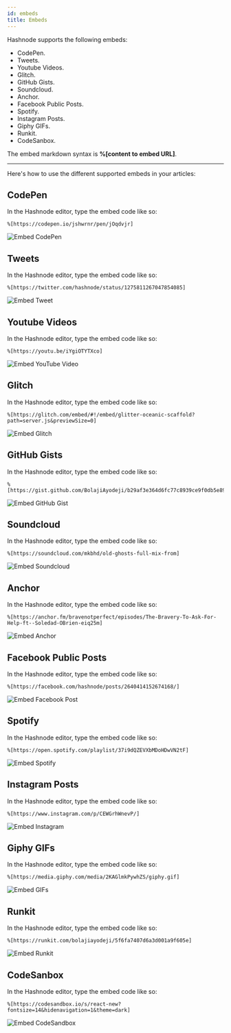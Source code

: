 ```yaml
---
id: embeds
title: Embeds
---
```


Hashnode supports the following embeds:

- CodePen.
- Tweets.
- Youtube Videos.
- Glitch.
- GitHub Gists.
- Soundcloud.
- Anchor.
- Facebook Public Posts.
- Spotify.
- Instagram Posts.
- Giphy GIFs.
- Runkit.
- CodeSanbox.

The embed markdown syntax is **%[content to embed URL]**.

---

Here's how to use the different supported embeds in your articles:

## CodePen

In the Hashnode editor, type the embed code like so:

```
%[https://codepen.io/jshwrnr/pen/jOqdvjr]
```

![Embed CodePen](https://cdn.hashnode.com/res/hashnode/image/upload/v1601022549366/zmpIE79j0.png?auto=compress)

## Tweets

In the Hashnode editor, type the embed code like so:

```
%[https://twitter.com/hashnode/status/1275811267047854085]
```

![Embed Tweet](https://cdn.hashnode.com/res/hashnode/image/upload/v1601022890295/s7OgI-9MO.png?auto=compress)

## Youtube Videos

In the Hashnode editor, type the embed code like so:

```
%[https://youtu.be/iYgiOTYTXco]
```

![Embed YouTube Video](https://cdn.hashnode.com/res/hashnode/image/upload/v1601022923905/zMCNvGA9_.png?auto=compress)

## Glitch

In the Hashnode editor, type the embed code like so:

```
%[https://glitch.com/embed/#!/embed/glitter-oceanic-scaffold?path=server.js&previewSize=0]
```

![Embed Glitch](https://cdn.hashnode.com/res/hashnode/image/upload/v1601023155296/aMx7eQ5WG.png?auto=compress)

## GitHub Gists

In the Hashnode editor, type the embed code like so:

```
%[https://gist.github.com/BolajiAyodeji/b29af3e364d6fc77c8939ce9f0db5e89]
```

![Embed GitHub Gist](https://cdn.hashnode.com/res/hashnode/image/upload/v1601150761373/BO3c2x1Aa.png?auto=compress)

## Soundcloud

In the Hashnode editor, type the embed code like so:

```
%[https://soundcloud.com/mkbhd/old-ghosts-full-mix-from]
```

![Embed Soundcloud](https://cdn.hashnode.com/res/hashnode/image/upload/v1601150932984/JWVAiZFVj.png?auto=compress)

## Anchor

In the Hashnode editor, type the embed code like so:

```
%[https://anchor.fm/bravenotperfect/episodes/The-Bravery-To-Ask-For-Help-ft--Soledad-OBrien-eiq25m]
```

![Embed Anchor](https://cdn.hashnode.com/res/hashnode/image/upload/v1601151431462/p-qJx3nJV.png?auto=compress)

## Facebook Public Posts

In the Hashnode editor, type the embed code like so:

```
%[https://facebook.com/hashnode/posts/2640414152674168/]
```

![Embed Facebook Post](https://cdn.hashnode.com/res/hashnode/image/upload/v1601151550000/_5sjuYfQo.png?auto=compress)

## Spotify

In the Hashnode editor, type the embed code like so:

```
%[https://open.spotify.com/playlist/37i9dQZEVXbMDoHDwVN2tF]
```

![Embed Spotify](https://cdn.hashnode.com/res/hashnode/image/upload/v1601151682691/HTkbgXISG.png?auto=compress)

## Instagram Posts

In the Hashnode editor, type the embed code like so:

```
%[https://www.instagram.com/p/CEWGrhWnevP/]
```

![Embed Instagram](https://cdn.hashnode.com/res/hashnode/image/upload/v1601151792437/EduNCmGSH.png?auto=compress)

## Giphy GIFs

In the Hashnode editor, type the embed code like so:

```
%[https://media.giphy.com/media/2KAGlmkPywhZS/giphy.gif]
```

![Embed GIFs](https://cdn.hashnode.com/res/hashnode/image/upload/v1601152748867/-Tfo580IY.png?auto=compress)

## Runkit

In the Hashnode editor, type the embed code like so:

```
%[https://runkit.com/bolajiayodeji/5f6fa7407d6a3d001a9f605e]
```

![Embed Runkit](https://cdn.hashnode.com/res/hashnode/image/upload/v1601153005365/-FiB6UAQE.png?auto=compress)

## CodeSanbox

In the Hashnode editor, type the embed code like so:

```
%[https://codesandbox.io/s/react-new?fontsize=14&hidenavigation=1&theme=dark]
```

![Embed CodeSandbox](https://cdn.hashnode.com/res/hashnode/image/upload/v1601153174625/FqqMKg6Eh.png?auto=compress)

